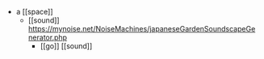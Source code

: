 - a [[space]]
	- [[sound]] https://mynoise.net/NoiseMachines/japaneseGardenSoundscapeGenerator.php
		- [[go]] [[sound]]